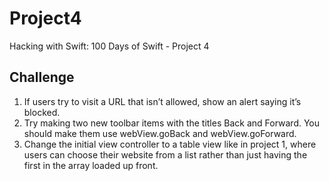 # Project4

Hacking with Swift: 100 Days of Swift - Project 4

## Challenge

1. If users try to visit a URL that isn’t allowed, show an alert saying it’s blocked.
2. Try making two new toolbar items with the titles Back and Forward. You should make them use webView.goBack and webView.goForward.
3. Change the initial view controller to a table view like in project 1, where users can choose their website from a list rather than just having the first in the array loaded up front.
